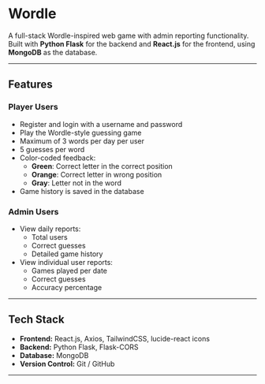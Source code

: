 # Wordle

A full-stack Wordle-inspired web game with admin reporting functionality. Built with **Python Flask** for the backend and **React.js** for the frontend, using **MongoDB** as the database.

---

## Features

### Player Users
- Register and login with a username and password
- Play the Wordle-style guessing game
- Maximum of 3 words per day per user
- 5 guesses per word
- Color-coded feedback:
  - **Green**: Correct letter in the correct position
  - **Orange**: Correct letter in wrong position
  - **Gray**: Letter not in the word
- Game history is saved in the database

### Admin Users
- View daily reports:
  - Total users
  - Correct guesses
  - Detailed game history
- View individual user reports:
  - Games played per date
  - Correct guesses
  - Accuracy percentage

---

## Tech Stack

- **Frontend:** React.js, Axios, TailwindCSS, lucide-react icons
- **Backend:** Python Flask, Flask-CORS
- **Database:** MongoDB
- **Version Control:** Git / GitHub

---



